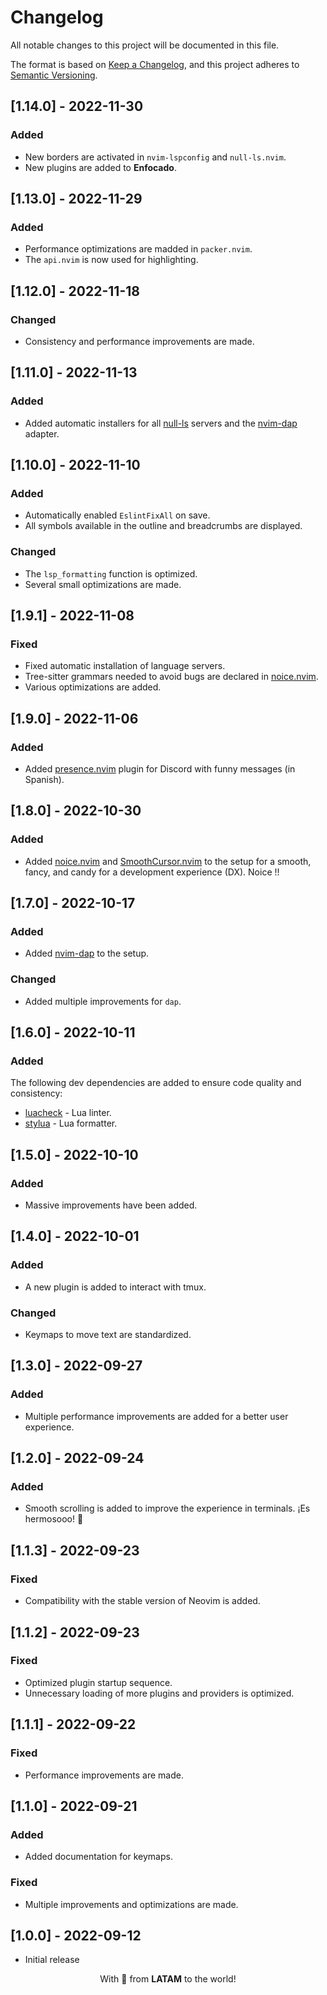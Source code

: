 # Changelog

All notable changes to this project will be documented in this file.

The format is based on [Keep a Changelog](https://keepachangelog.com/en/1.0.0/), and this project adheres to [Semantic Versioning](https://semver.org/spec/v2.0.0.html).

## [1.14.0] - 2022-11-30

### Added

- New borders are activated in `nvim-lspconfig` and `null-ls.nvim`.
- New plugins are added to **Enfocado**.

## [1.13.0] - 2022-11-29

### Added

- Performance optimizations are madded in `packer.nvim`.
- The `api.nvim` is now used for highlighting.

## [1.12.0] - 2022-11-18

### Changed

- Consistency and performance improvements are made.

## [1.11.0] - 2022-11-13

### Added

- Added automatic installers for all [null-ls](https://github.com/jayp0521/mason-null-ls.nvim) servers and the [nvim-dap](https://github.com/jayp0521/mason-nvim-dap) adapter.

## [1.10.0] - 2022-11-10

### Added

- Automatically enabled `EslintFixAll` on save.
- All symbols available in the outline and breadcrumbs are displayed.

### Changed

- The `lsp_formatting` function is optimized.
- Several small optimizations are made.

## [1.9.1] - 2022-11-08

### Fixed

- Fixed automatic installation of language servers.
- Tree-sitter grammars needed to avoid bugs are declared in [noice.nvim](https://github.com/folke/noice.nvim).
- Various optimizations are added.

## [1.9.0] - 2022-11-06

### Added

- Added [presence.nvim](https://github.com/andweeb/presence.nvim) plugin for Discord with funny messages (in Spanish).

## [1.8.0] - 2022-10-30

### Added

- Added [noice.nvim](https://github.com/folke/noice.nvim) and [SmoothCursor.nvim](https://github.com/gen740/SmoothCursor.nvim) to the setup for a smooth, fancy, and candy for a development experience (DX). Noice !!

## [1.7.0] - 2022-10-17

### Added

- Added [nvim-dap](https://github.com/mfussenegger/nvim-dap) to the setup.

### Changed

- Added multiple improvements for `dap`.

## [1.6.0] - 2022-10-11

### Added

The following dev dependencies are added to ensure code quality and consistency:

- [luacheck](https://github.com/lunarmodules/luacheck) - Lua linter.
- [stylua](https://github.com/JohnnyMorganz/StyLua) - Lua formatter.

## [1.5.0] - 2022-10-10

### Added

- Massive improvements have been added.

## [1.4.0] - 2022-10-01

### Added

- A new plugin is added to interact with tmux.

### Changed

- Keymaps to move text are standardized.

## [1.3.0] - 2022-09-27

### Added

- Multiple performance improvements are added for a better user experience.

## [1.2.0] - 2022-09-24

### Added

- Smooth scrolling is added to improve the experience in terminals. ¡Es hermosooo! 💖

## [1.1.3] - 2022-09-23

### Fixed

- Compatibility with the stable version of Neovim is added.

## [1.1.2] - 2022-09-23

### Fixed

- Optimized plugin startup sequence.
- Unnecessary loading of more plugins and providers is optimized.

## [1.1.1] - 2022-09-22

### Fixed

- Performance improvements are made.

## [1.1.0] - 2022-09-21

### Added

- Added documentation for keymaps.

### Fixed

- Multiple improvements and optimizations are made.

## [1.0.0] - 2022-09-12

- Initial release

<p align="center">With 💖 from <strong>LATAM</strong> to the world!</p>

